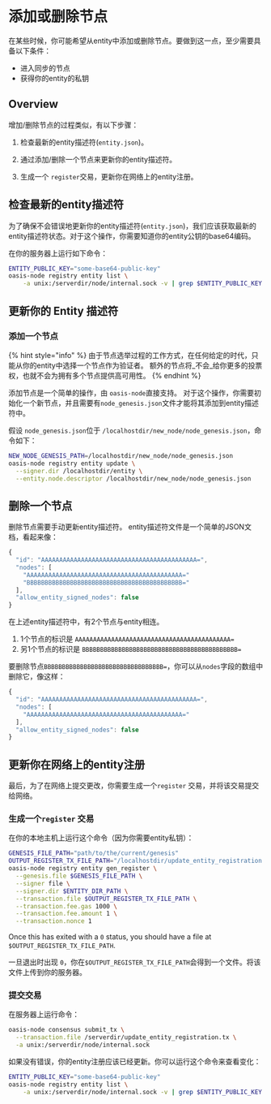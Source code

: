 # 添加或删除节点

在某些时候，你可能希望从entity中添加或删除节点。要做到这一点，至少需要具备以下条件：

* 进入同步的节点
* 获得你的entity的私钥

## Overview

增加/删除节点的过程类似，有以下步骤：

1. 检查最新的entity描述符(`entity.json`)。

2. 通过添加/删除一个节点来更新你的entity描述符。

3. 生成一个 `register`交易，更新你在网络上的entity注册。


## 检查最新的entity描述符

为了确保不会错误地更新你的entity描述符(`entity.json`)，我们应该获取最新的entity描述符状态。对于这个操作，你需要知道你的entity公钥的base64编码。

在你的服务器上运行如下命令：

```bash
ENTITY_PUBLIC_KEY="some-base64-public-key"
oasis-node registry entity list \
    -a unix:/serverdir/node/internal.sock -v | grep $ENTITY_PUBLIC_KEY
```

## 更新你的 Entity 描述符

### 添加一个节点

{% hint style="info" %}
由于节点选举过程的工作方式，在任何给定的时代，只能从你的entity中选择一个节点作为验证者。
额外的节点将_不会_给你更多的投票权，也就不会为拥有多个节点提供高可用性。
{% endhint %}

添加节点是一个简单的操作，由 `oasis-node`直接支持。
对于这个操作，你需要初始化一个新节点，并且需要有`node_genesis.json`文件才能将其添加到entity描述符中。

假设 `node_genesis.json`位于 `/localhostdir/new_node/node_genesis.json`，命令如下：

```bash
NEW_NODE_GENESIS_PATH=/localhostdir/new_node/node_genesis.json
oasis-node registry entity update \
  --signer.dir /localhostdir/entity \
  --entity.node.descriptor /localhostdir/new_node/node_genesis.json
```

## 删除一个节点

删除节点需要手动更新entity描述符。 entity描述符文件是一个简单的JSON文档，看起来像：

```javascript
{
  "id": "AAAAAAAAAAAAAAAAAAAAAAAAAAAAAAAAAAAAAAAAAAA=",
  "nodes": [
    "AAAAAAAAAAAAAAAAAAAAAAAAAAAAAAAAAAAAAAAAAAA="
    "BBBBBBBBBBBBBBBBBBBBBBBBBBBBBBBBBBBBBBBBBBB="
  ],
  "allow_entity_signed_nodes": false
}
```

在上述entity描述符中，有2个节点与entity相连。

1. 1个节点的标识是 `AAAAAAAAAAAAAAAAAAAAAAAAAAAAAAAAAAAAAAAAAAA=`
2. 另1个节点的标识是  `BBBBBBBBBBBBBBBBBBBBBBBBBBBBBBBBBBBBBBBBBBB=`

要删除节点`BBBBBBBBBBBBBBBBBBBBBBBBBBBBBBBBB=`，你可以从`nodes`字段的数组中删除它，像这样：

```javascript
{
  "id": "AAAAAAAAAAAAAAAAAAAAAAAAAAAAAAAAAAAAAAAAAAA=",
  "nodes": [
    "AAAAAAAAAAAAAAAAAAAAAAAAAAAAAAAAAAAAAAAAAAA="
  ],
  "allow_entity_signed_nodes": false
}
```
## 更新你在网络上的entity注册

最后，为了在网络上提交更改，你需要生成一个`register` 交易，并将该交易提交给网络。

### 生成一个`register` 交易

在你的本地主机上运行这个命令（因为你需要entity私钥）：

```bash
GENESIS_FILE_PATH="path/to/the/current/genesis"
OUTPUT_REGISTER_TX_FILE_PATH="/localhostdir/update_entity_registration.tx"
oasis-node registry entity gen_register \
  --genesis.file $GENESIS_FILE_PATH \
  --signer file \
  --signer.dir $ENTITY_DIR_PATH \
  --transaction.file $OUTPUT_REGISTER_TX_FILE_PATH \
  --transaction.fee.gas 1000 \
  --transaction.fee.amount 1 \
  --transaction.nonce 1
```

Once this has exited with a `0` status, you should have a file at `$OUTPUT_REGISTER_TX_FILE_PATH`.

一旦退出时出现 `0`，你在`$OUTPUT_REGISTER_TX_FILE_PATH`会得到一个文件。将该文件上传到你的服务器。


### 提交交易

在服务器上运行命令：

```bash
oasis-node consensus submit_tx \
  --transaction.file /serverdir/update_entity_registration.tx \
  -a unix:/serverdir/node/internal.sock
```
如果没有错误，你的entity注册应该已经更新。你可以运行这个命令来查看变化：

```bash
ENTITY_PUBLIC_KEY="some-base64-public-key"
oasis-node registry entity list \
    -a unix:/serverdir/node/internal.sock -v | grep $ENTITY_PUBLIC_KEY
```

